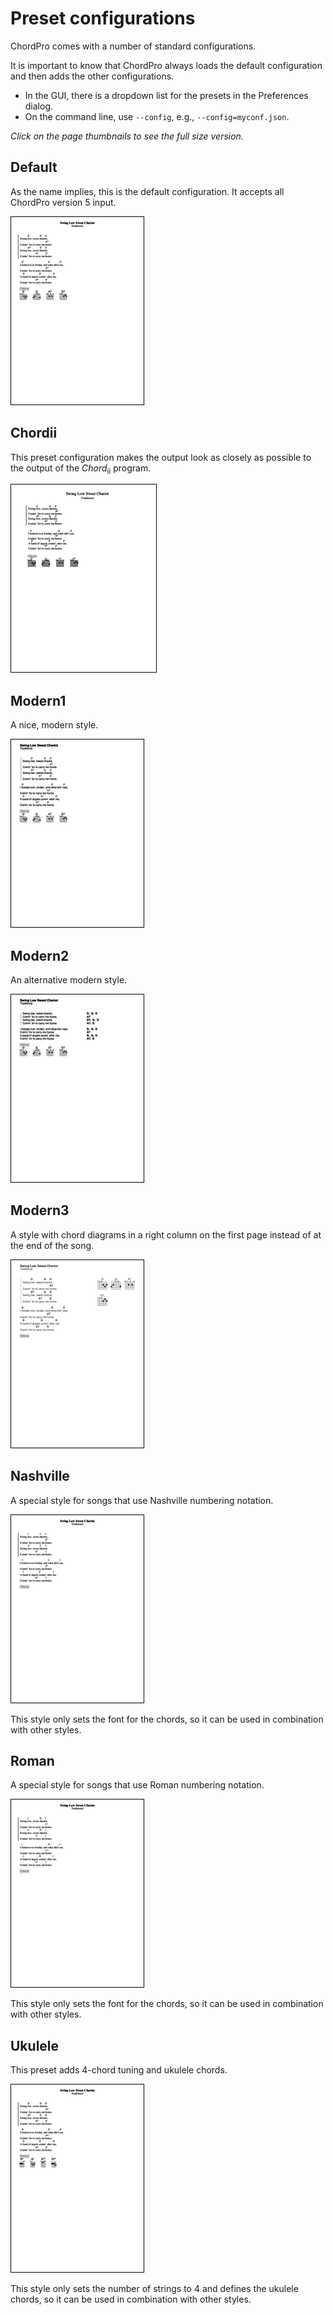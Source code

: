 # Preset configurations

ChordPro comes with a number of standard configurations.

It is important to know that ChordPro always loads the default configuration and then adds the other configurations.

* In the GUI, there is a dropdown list for the presets in the Preferences dialog.
* On the command line, use `--config`, e.g., `--config=myconf.json`.

_Click on the page thumbnails to see the full size version._

## Default
As the name implies, this is the default configuration. It accepts all ChordPro version 5 input.

[![style_default.png](images/style_default.png)](images/style_default.pdf)

## Chordii
This preset configuration makes the output look as closely as possible to the output of the _Chord_<sub>ii</sub> program.

[![style_chordii.png](images/style_chordii.png)](images/style_chordii.pdf)

## Modern1
A nice, modern style.

[![style_modern1.png](images/style_modern1.png)](images/style_modern1.pdf)

## Modern2
An alternative modern style.

[![style_modern2.png](images/style_modern2.png)](images/style_modern2.pdf)

## Modern3
A style with chord diagrams in a right column on the first page instead of at the end of the song.

[![style_modern3.png](images/style_modern3.png)](images/style_modern3.pdf)

## Nashville
A special style for songs that use Nashville numbering notation.

[![style_nashville.png](images/style_nashville.png)](images/style_nashville.pdf)

This style only sets the font for the chords, so it can be used in combination with other styles.

## Roman
A special style for songs that use Roman numbering notation.

[![style_roman.png](images/style_roman.png)](images/style_roman.pdf)

This style only sets the font for the chords, so it can be used in combination with other styles.

## Ukulele
This preset adds 4-chord tuning and ukulele chords.

[![style_ukulele.png](images/style_ukulele.png)](images/style_ukulele.pdf)

This style only sets the number of strings to 4 and defines the ukulele chords, so it can be used in combination with other styles.

